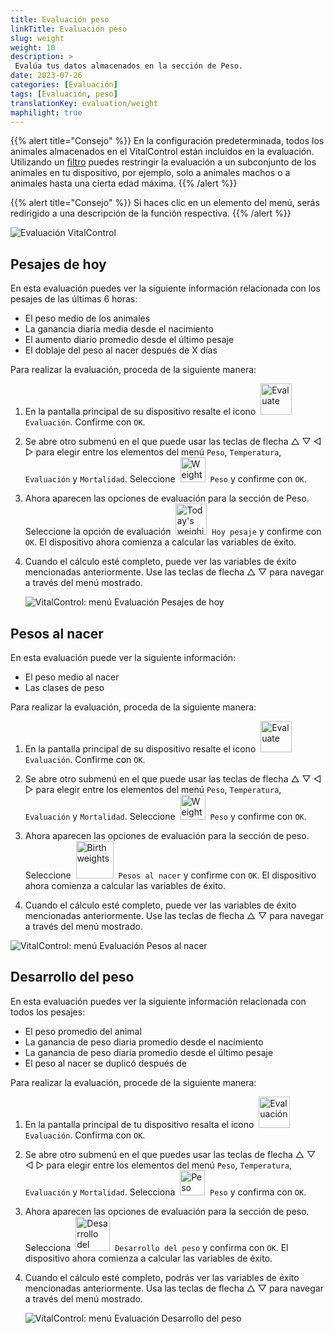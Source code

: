 ```yaml
---
title: Evaluación peso
linkTitle: Evaluación peso
slug: weight
weight: 10
description: >
 Evalúa tus datos almacenados en la sección de Peso.
date: 2023-07-26
categories: [Evaluación]
tags: [Evaluación, peso]
translationKey: evaluation/weight
maphilight: true
---
```

{{% alert title="Consejo" %}}
En la configuración predeterminada, todos los animales almacenados en el VitalControl están incluidos en la evaluación. Utilizando un [filtro](../../filter/) puedes restringir la evaluación a un subconjunto de los animales en tu dispositivo, por ejemplo, solo a animales machos o a animales hasta una cierta edad máxima.
{{% /alert %}}

{{% alert title="Consejo" %}}
Si haces clic en un elemento del menú, serás redirigido a una descripción de la función respectiva.
{{% /alert %}}

<img src="../images/imagemap.png" alt="Evaluación VitalControl" title="Peso" usemap="#workmap" class="maphilight" />

<map name="workmap">
   <area shape="rect" coords="3,40,116,160" alt="Pesaje de hoy" title="Evalúa los valores de peso de tus animales registrados con el VitalControl en el día actual&#10;Clic del ratón: a la documentación" href="/es/docs/evaluation/weight/#pesajes-de-hoy">
   <area shape="rect" coords="116,40,238,160" alt="Pesos al nacer" title="Evalúa tus pesos al nacer almacenados&#10;Clic del ratón: a la documentación" href="/es/docs/evaluation/weight/#pesos-al-nacer">
   <area shape="rect" coords="3,160,116,279" alt="Desarrollo del peso" title="Evalúa el desarrollo del peso de tus animales&#10;Clic del ratón: a la documentación" href="/es/docs/evaluation/weight/#desarrollo-del-peso">

   <area shape="rect" coords="150,282,238,319" alt="Filtro" title="Establecer un filtro&#10;Clic del ratón: a la documentación" href="/es/docs/filter">
   <area shape="rect" coords="2,282,95,319" alt="Atrás" title="Retroceder un nivel&#10;Clic del ratón: a la documentación" href="/es/docs/evaluation/">
</map>

## Pesajes de hoy
En esta evaluación puedes ver la siguiente información relacionada con los pesajes de las últimas 6 horas:
- El peso medio de los animales
- La ganancia diaria media desde el nacimiento
- El aumento diario promedio desde el último pesaje
- El doblaje del peso al nacer después de X días

Para realizar la evaluación, proceda de la siguiente manera:

1. En la pantalla principal de su dispositivo resalte el icono &nbsp;<img src="/icons/main/evaluation.svg" width="50" align="bottom" alt="Evaluate" />&nbsp; `Evaluación`. Confirme con `OK`.

2. Se abre otro submenú en el que puede usar las teclas de flecha △ ▽ ◁ ▷ para elegir entre los elementos del menú `Peso`, `Temperatura`, `Evaluación` y `Mortalidad`. Seleccione &nbsp;<img src="/icons/evaluation/weight.svg" width="40" align="bottom" alt="Weight" />&nbsp; `Peso` y confirme con `OK`.

3. Ahora aparecen las opciones de evaluación para la sección de Peso. Seleccione la opción de evaluación &nbsp;<img src="/icons/evaluation/weighingtoday.svg" width="50" align="bottom" alt="Today's weighing" />&nbsp; `Hoy pesaje` y confirme con `OK`. El dispositivo ahora comienza a calcular las variables de éxito.

4. Cuando el cálculo esté completo, puede ver las variables de éxito mencionadas anteriormente. Use las teclas de flecha △ ▽ para navegar a través del menú mostrado.

   ![VitalControl: menú Evaluación Pesajes de hoy](../images/todaysweighings.png "Evaluación Pesajes de hoy")

## Pesos al nacer
En esta evaluación puede ver la siguiente información:
- El peso medio al nacer
- Las clases de peso

Para realizar la evaluación, proceda de la siguiente manera:

1. En la pantalla principal de su dispositivo resalte el icono &nbsp;<img src="/icons/main/evaluation.svg" width="50" align="bottom" alt="Evaluate" />&nbsp; `Evaluación`. Confirme con `OK`.

2. Se abre otro submenú en el que puede usar las teclas de flecha △ ▽ ◁ ▷ para elegir entre los elementos del menú `Peso`, `Temperatura`, `Evaluación` y `Mortalidad`. Seleccione &nbsp;<img src="/icons/evaluation/weight.svg" width="40" align="bottom" alt="Weight" />&nbsp; `Peso` y confirme con `OK`.

3. Ahora aparecen las opciones de evaluación para la sección de peso. Seleccione &nbsp;<img src="/icons/evaluation/birthweights.svg" width="60" align="bottom" alt="Birth weights" />&nbsp; `Pesos al nacer` y confirme con `OK`. El dispositivo ahora comienza a calcular las variables de éxito.

4. Cuando el cálculo esté completo, puede ver las variables de éxito mencionadas anteriormente. Use las teclas de flecha △ ▽ para navegar a través del menú mostrado.

![VitalControl: menú Evaluación Pesos al nacer](../images/birthweights.png "Evaluación Pesos al nacer")

## Desarrollo del peso

En esta evaluación puedes ver la siguiente información relacionada con todos los pesajes:
- El peso promedio del animal
- La ganancia de peso diaria promedio desde el nacimiento
- La ganancia de peso diaria promedio desde el último pesaje
- El peso al nacer se duplicó después de

Para realizar la evaluación, procede de la siguiente manera:

1. En la pantalla principal de tu dispositivo resalta el icono &nbsp;<img src="/icons/main/evaluation.svg" width="50" align="bottom" alt="Evaluación" />&nbsp; `Evaluación`. Confirma con `OK`.

2. Se abre otro submenú en el que puedes usar las teclas de flecha △ ▽ ◁ ▷ para elegir entre los elementos del menú `Peso`, `Temperatura`, `Evaluación` y `Mortalidad`. Selecciona &nbsp;<img src="/icons/evaluation/weight.svg" width="40" align="bottom" alt="Peso" />&nbsp; `Peso` y confirma con `OK`.

3. Ahora aparecen las opciones de evaluación para la sección de peso. Selecciona &nbsp;<img src="/icons/evaluation/weightdevelopment.svg" width="55" align="bottom" alt="Desarrollo del peso" />&nbsp; `Desarrollo del peso` y confirma con `OK`. El dispositivo ahora comienza a calcular las variables de éxito.

4. Cuando el cálculo esté completo, podrás ver las variables de éxito mencionadas anteriormente. Usa las teclas de flecha △ ▽ para navegar a través del menú mostrado.

   ![VitalControl: menú Evaluación Desarrollo del peso](../images/weightdevelopment.png "Evaluación Desarrollo del peso")
